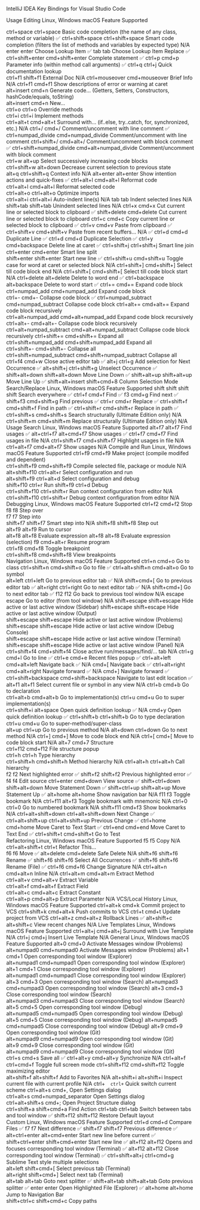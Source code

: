 
IntelliJ IDEA Key Bindings for Visual Studio Code


Usage
Editing
Linux, Windows	macOS	Feature	Supported

ctrl+space	ctrl+space	Basic code completion (the name of any class, method or variable)	✅
ctrl+shift+space	ctrl+shift+space	Smart code completion (filters the list of methods and variables by expected type)	N/A
enter	enter	Choose Lookup Item	✅
tab	tab	Choose Lookup Item Replace	✅
ctrl+shift+enter	cmd+shift+enter	Complete statement	✅
ctrl+p	cmd+p	Parameter info (within method call arguments)	✅
ctrl+q	ctrl+j	Quick documentation lookup	
ctrl+f1	shift+f1	External Doc	N/A
ctrl+mouseover	cmd+mouseover	Brief Info	N/A
ctrl+f1	cmd+f1	Show descriptions of error or warning at caret	
alt+insert	cmd+n	Generate code... (Getters, Setters, Constructors, hashCode/equals, toString)	
alt+insert	cmd+n	New...	
ctrl+o	ctrl+o	Override methods	
ctrl+i	ctrl+i	Implement methods	
ctrl+alt+t	cmd+alt+t	Surround with... (if..else, try..catch, for, synchronized, etc.)	N/A
ctrl+/	cmd+/	Comment/uncomment with line comment	✅
ctrl+numpad_divide	cmd+numpad_divide	Comment/uncomment with line comment	
ctrl+shift+/	cmd+alt+/	Comment/uncomment with block comment	✅
ctrl+shift+numpad_divide	cmd+alt+numpad_divide	Comment/uncomment with block comment	
ctrl+w	alt+up	Select successively increasing code blocks	
ctrl+shift+w	alt+down	Decrease current selection to previous state	
alt+q	ctrl+shift+q	Context info	N/A
alt+enter	alt+enter	Show intention actions and quick-fixes	✅
ctrl+alt+l	cmd+alt+l	Reformat code	
ctrl+alt+l	cmd+alt+l	Reformat selected code	
ctrl+alt+o	ctrl+alt+o	Optimize imports	
ctrl+alt+i	ctrl+alt+i	Auto-indent line(s)	N/A
tab	tab	Indent selected lines	N/A
shift+tab	shift+tab	Unindent selected lines	N/A
ctrl+x	cmd+x	Cut current line or selected block to clipboard	✅
shift+delete	cmd+delete	Cut current line or selected block to clipboard	
ctrl+c	cmd+c	Copy current line or selected block to clipboard	✅
ctrl+v	cmd+v	Paste from clipboard	✅
ctrl+shift+v	cmd+shift+v	Paste from recent buffers...	N/A ✅
ctrl+d	cmd+d	Duplicate Line	✅
ctrl+d	cmd+d	Duplicate Selection	✅
ctrl+y	cmd+backspace	Delete line at caret	✅
ctrl+shift+j	ctrl+shift+j	Smart line join	
ctrl+enter	cmd+enter	Smart line split	
shift+enter	shift+enter	Start new line	✅
ctrl+shift+u	cmd+shift+u	Toggle case for word at caret or selected block	N/A
ctrl+shift+]	cmd+shift+]	Select till code block end	N/A
ctrl+shift+[	cmd+shift+[	Select till code block start	N/A
ctrl+delete	alt+delete	Delete to word end	✅
ctrl+backspace	alt+backspace	Delete to word start	✅
ctrl+=	cmd+=	Expand code block	
ctrl+numpad_add	cmd+numpad_add	Expand code block	
ctrl+-	cmd+-	Collapse code block	✅
ctrl+numpad_subtract	cmd+numpad_subtract	Collapse code block	
ctrl+alt+=	cmd+alt+=	Expand code block recursively	
ctrl+alt+numpad_add	cmd+alt+numpad_add	Expand code block recursively	
ctrl+alt+-	cmd+alt+-	Collapse code block recursively	
ctrl+alt+numpad_subtract	cmd+alt+numpad_subtract	Collapse code block recursively	
ctrl+shift+=	cmd+shift+=	Expand all	
ctrl+shift+numpad_add	cmd+shift+numpad_add	Expand all	
ctrl+shift+-	cmd+shift+-	Collapse all	
ctrl+shift+numpad_subtract	cmd+shift+numpad_subtract	Collapse all	
ctrl+f4	cmd+w	Close active editor tab	✅
alt+j	ctrl+g	Add selection for Next Occurrence	✅
alt+shift+j	ctrl+shift+g	Unselect Occurrence	✅
shift+alt+down	shift+alt+down	Move Line Down	✅
shift+alt+up	shift+alt+up	Move Line Up	✅
shift+alt+insert	shift+cmd+8	Column Selection Mode	
Search/Replace
Linux, Windows	macOS	Feature	Supported
shift shift	shift shift	Search everywhere	✅
ctrl+f	cmd+f	Find	✅
f3	cmd+g	Find next	✅
shift+f3	cmd+shift+g	Find previous	✅
ctrl+r	cmd+r	Replace	✅
ctrl+shift+f	cmd+shift+f	Find in path	✅
ctrl+shift+r	cmd+shift+r	Replace in path	✅
ctrl+shift+s	cmd+shift+s	Search structurally (Ultimate Edition only)	N/A
ctrl+shift+m	cmd+shift+m	Replace structurally (Ultimate Edition only)	N/A
Usage Search
Linux, Windows	macOS	Feature	Supported
alt+f7	alt+f7	Find usages	✅
alt+ctrl+f7	alt+cmd+f7	Show usages	✅
ctrl+f7	cmd+f7	Find usages in file	N/A
ctrl+shift+f7	cmd+shift+f7	Highlight usages in file	N/A
ctrl+alt+f7	cmd+alt+f7	Show usages	N/A
Compile and Run
Linux, Windows	macOS	Feature	Supported
ctrl+f9	cmd+f9	Make project (compile modifed and dependent)	
ctrl+shift+f9	cmd+shift+f9	Compile selected file, package or module	N/A
alt+shift+f10	ctrl+alt+r	Select configuration and run	
alt+shift+f9	ctrl+alt+d	Select configuration and debug	
shift+f10	ctrl+r	Run	
shift+f9	ctrl+d	Debug	
ctrl+shift+f10	ctrl+shift+r	Run context configuration from editor	N/A
ctrl+shift+f10	ctrl+shift+r	Debug context configuration from editor	N/A
Debugging
Linux, Windows	macOS	Feature	Supported
ctrl+f2	cmd+f2	Stop	
f8	f8	Step over	
f7	f7	Step into	
shift+f7	shift+f7	Smart step into	N/A
shift+f8	shift+f8	Step out	
alt+f9	alt+f9	Run to cursor	
alt+f8	alt+f8	Evaluate expression	
alt+f8	alt+f8	Evaluate expression (selection)	
f9	cmd+alt+r	Resume program	
ctrl+f8	cmd+f8	Toggle breakpoint	
ctrl+shift+f8	cmd+shift+f8	View breakpoints	
Navigation
Linux, Windows	macOS	Feature	Supported
ctrl+n	cmd+o	Go to class	
ctrl+shift+n	cmd+shift+o	Go to file	✅
ctrl+alt+shift+n	cmd+alt+o	Go to symbol	
alt+left	ctrl+left	Go to previous editor tab	✅
N/A	shift+cmd+[	Go to previous editor tab	✅
alt+right	ctrl+right	Go to next editor tab	✅
N/A	shift+cmd+]	Go to next editor tab	✅
f12	f12	Go back to previous tool window	N/A
escape	escape	Go to editor (from tool window)	N/A
shift+escape	shift+escape	Hide active or last active window (Sidebar)	
shift+escape	shift+escape	Hide active or last active window (Output)	
shift+escape	shift+escape	Hide active or last active window (Problems)	
shift+escape	shift+escape	Hide active or last active window (Debug Console)	
shift+escape	shift+escape	Hide active or last active window (Terminal)	
shift+escape	shift+escape	Hide active or last active window (Panel)	N/A
ctrl+shift+f4	cmd+shift+f4	Close active run/messages/find/... tab	N/A
ctrl+g	cmd+l	Go to line	✅
ctrl+e	cmd+e	Recent files popup	✅
ctrl+alt+left	cmd+alt+left	Navigate back	✅
N/A	cmd+[	Navigate back	✅
ctrl+alt+right	cmd+alt+right	Navigate forward	✅
N/A	cmd+]	Navigate forward	✅
ctrl+shift+backspace	cmd+shift+backspace	Navigate to last edit location	✅
alt+f1	alt+f1	Select current file or symbol in any view	N/A
ctrl+b	cmd+b	Go to declaration	
ctrl+alt+b	cmd+alt+b	Go to implementation(s)	
ctrl+u	cmd+u	Go to super implementation(s)	
ctrl+shift+i	alt+space	Open quick definition lookup	✅
N/A	cmd+y	Open quick definition lookup	✅
ctrl+shift+b	ctrl+shift+b	Go to type declaration	
ctrl+u	cmd+u	Go to super-method/super-class	
alt+up	ctrl+up	Go to previous method	N/A
alt+down	ctrl+down	Go to next method	N/A
ctrl+]	cmd+]	Move to code block end	N/A
ctrl+[	cmd+[	Move to code block start	N/A
alt+7	cmd+7	Structure	
ctrl+f12	cmd+f12	File structure popup	
ctrl+h	ctrl+h	Type hierarchy	
ctrl+shift+h	cmd+shift+h	Method hierarchy	N/A
ctrl+alt+h	ctrl+alt+h	Call hierarchy	
f2	f2	Next highlighted error	✅
shift+f2	shift+f2	Previous highlighted error	✅
f4	f4	Edit source	
ctrl+enter	cmd+down	View source	✅
shift+ctrl+down	shift+alt+down	Move Statement Down	✅
shift+ctrl+up	shift+alt+up	Move Statement Up	✅
alt+home	alt+home	Show navigation bar	N/A
f11	f3	Toggle bookmark	N/A
ctrl+f11	alt+f3	Toggle bookmark with mnemonic	N/A
ctrl+0	ctrl+0	Go to numbered bookmark	N/A
shift+f11	cmd+f3	Show bookmarks	N/A
ctrl+alt+shift+down	ctrl+alt+shift+down	Next Change	✅
ctrl+alt+shift+up	ctrl+alt+shift+up	Previous Change	✅
ctrl+home	cmd+home	Move Caret to Text Start	✅
ctrl+end	cmd+end	Move Caret to Text End	✅
ctrl+shift+t	cmd+shift+t	Go to Test	
Refactoring
Linux, Windows	macOS	Feature	Supported
f5	f5	Copy	N/A
ctrl+alt+shift+t	ctrl+t	Refactor This...	
f6	f6	Move	✅
alt+delete	cmd+delete	Safe Delete	N/A
shift+f6	shift+f6	Rename	✅
shift+f6	shift+f6	Select All Occurrences	✅
shift+f6	shift+f6	Rename (File)	✅
ctrl+f6	cmd+f6	Change Signature	N/A
ctrl+alt+n	cmd+alt+n	Inline	N/A
ctrl+alt+m	cmd+alt+m	Extract Method	
ctrl+alt+v	cmd+alt+v	Extract Variable	
ctrl+alt+f	cmd+alt+f	Extract Field	
ctrl+alt+c	cmd+alt+c	Extract Constant	
ctrl+alt+p	cmd+alt+p	Extract Parameter	N/A
VCS/Local History
Linux, Windows	macOS	Feature	Supported
ctrl+alt+k	cmd+k	Commit project to VCS
ctrl+shift+k	cmd+alt+k	Push commits to VCS
ctrl+t	cmd+t	Update project from VCS	
ctrl+alt+z	cmd+alt+z	Rollback Lines	✅
alt+shift+c	alt+shift+c	View recent changes	N/A
Live Templates
Linux, Windows	macOS	Feature	Supported
ctrl+alt+j	cmd+alt+j	Surround with Live Template	N/A
ctrl+j	cmd+j	Insert Live Template	N/A
General
Linux, Windows	macOS	Feature	Supported
alt+0	cmd+0	Activate Messages window (Problems)	
alt+numpad0	cmd+numpad0	Activate Messages window (Problems)	
alt+1	cmd+1	Open corresponding tool window (Explorer)	
alt+numpad1	cmd+numpad1	Open corresponding tool window (Explorer)	
alt+1	cmd+1	Close corresponding tool window (Explorer)	
alt+numpad1	cmd+numpad1	Close corresponding tool window (Explorer)	
alt+3	cmd+3	Open corresponding tool window (Search)	
alt+numpad3	cmd+numpad3	Open corresponding tool window (Search)	
alt+3	cmd+3	Close corresponding tool window (Search)	
alt+numpad3	cmd+numpad3	Close corresponding tool window (Search)	
alt+5	cmd+5	Open corresponding tool window (Debug)	
alt+numpad5	cmd+numpad5	Open corresponding tool window (Debug)	
alt+5	cmd+5	Close corresponding tool window (Debug)	
alt+numpad5	cmd+numpad5	Close corresponding tool window (Debug)	
alt+9	cmd+9	Open corresponding tool window (Git)	
alt+numpad9	cmd+numpad9	Open corresponding tool window (Git)	
alt+9	cmd+9	Close corresponding tool window (Git)	
alt+numpad9	cmd+numpad9	Close corresponding tool window (Git)	
ctrl+s	cmd+s	Save all	✅
ctrl+alt+y	cmd+alt+y	Synchronize	N/A
ctrl+alt+f	ctrl+cmd+f	Toggle full screen mode	
ctrl+shift+f12	cmd+shift+f12	Toggle maximizing editor	
alt+shift+f	alt+shift+f	Add to Favorites	N/A
alt+shift+i	alt+shift+i	Inspect current file with current profile	N/A
ctrl+`	ctrl+`	Quick switch current scheme	
ctrl+alt+s	cmd+,	Open Settings dialog	
ctrl+alt+s	cmd+numpad_separator	Open Settings dialog	
ctrl+alt+shift+s	cmd+;	Open Project Structure dialog	
ctrl+shift+a	shift+cmd+a	Find Action	
ctrl+tab	ctrl+tab	Switch between tabs and tool window	✅
shift+f12	shift+f12	Restore Default layout	
Custom
Linux, Windows	macOS	Feature	Supported
ctrl+d	cmd+d	Compare Files	✅
f7	f7	Next difference	✅
shift+f7	shift+f7	Previous difference	✅
alt+ctrl+enter	alt+cmd+enter	Start new line before current	✅
shift+ctrl+enter	shift+cmd+enter	Start new line	✅
alt+f12	alt+f12	Opens and focuses corresponding tool window (Terminal)	✅
alt+f12	alt+f12	Close corresponding tool window (Terminal)	✅
ctrl+shift+alt+j	ctrl+cmd+g	Sublime Text style multiple selections	
alt+left	shift+cmd+[	Select previous tab (Terminal)	
alt+right	shift+cmd+]	Select next tab (Terminal)	
alt+tab	alt+tab	Goto next splitter	✅
shift+alt+tab	shift+alt+tab	Goto previous splitter	✅
enter	enter	Open Highlighted File (Explorer)	✅
alt+home	alt+home	Jump to Navigation Bar	
shift+ctrl+c	shift+cmd+c	Copy paths	